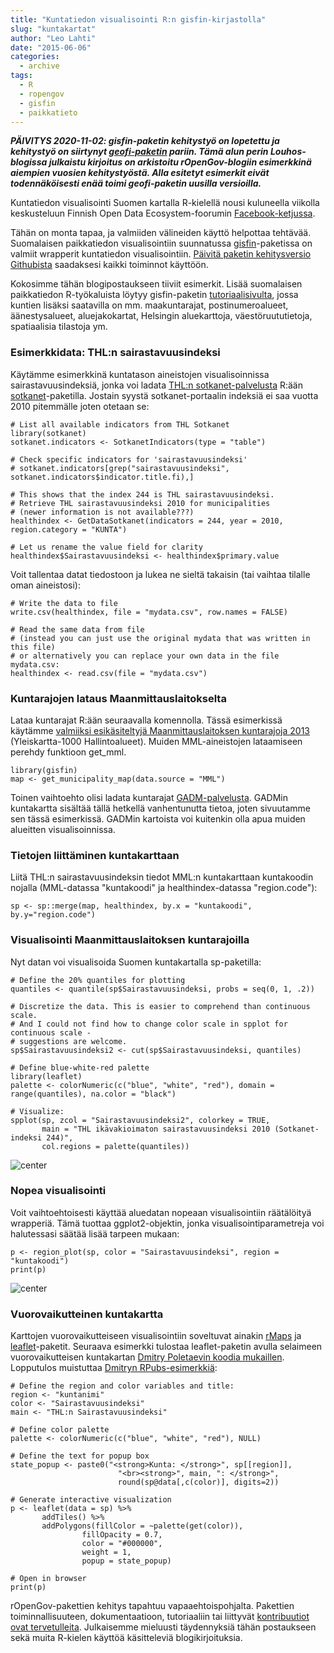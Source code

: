 ```yaml
---
title: "Kuntatiedon visualisointi R:n gisfin-kirjastolla"
slug: "kuntakartat"
author: "Leo Lahti"
date: "2015-06-06"
categories:
  - archive
tags:
  - R
  - ropengov
  - gisfin
  - paikkatieto
---
```


***PÄIVITYS 2020-11-02: gisfin-paketin kehitystyö on lopetettu ja kehitystyö on siirtynyt [geofi-paketin](https://github.com/rOpenGov/geofi) pariin. Tämä alun perin Louhos-blogissa julkaistu kirjoitus on arkistoitu rOpenGov-blogiin esimerkkinä aiempien vuosien kehitystyöstä. Alla esitetyt esimerkit eivät todennäköisesti enää toimi geofi-paketin uusilla versioilla.***

Kuntatiedon visualisointi Suomen kartalla R-kielellä nousi kuluneella viikolla keskusteluun Finnish Open Data Ecosystem-foorumin [Facebook-ketjussa](https://www.facebook.com/groups/fi.okfn/permalink/10153486329250628/).

Tähän on monta tapaa, ja valmiiden välineiden käyttö helpottaa tehtävää. Suomalaisen paikkatiedon visualisointiin suunnatussa [gisfin](https://github.com/rOpenGov/gisfin)-paketissa on valmiit wrapperit kuntatiedon visualisointiin. [Päivitä paketin kehitysversio Githubista](https://github.com/rOpenGov/gisfin/blob/master/vignettes/gisfin_tutorial.md) saadaksesi kaikki toiminnot käyttöön.

Kokosimme tähän blogipostaukseen tiiviit esimerkit. Lisää suomalaisen paikkatiedon R-työkaluista löytyy gisfin-paketin [tutoriaalisivulta](https://github.com/rOpenGov/gisfin/blob/master/vignettes/gisfin_tutorial.md), jossa kuntien lisäksi saatavilla on mm. maakuntarajat, postinumeroalueet, äänestysalueet, aluejakokartat, Helsingin aluekarttoja, väestöruututietoja, spatiaalisia tilastoja ym. 




### Esimerkkidata: THL:n sairastavuusindeksi

Käytämme esimerkkinä kuntatason aineistojen visualisoinnissa
sairastavuusindeksiä, jonka voi ladata [THL:n
sotkanet-palvelusta](http://www.sotkanet.fi/sotkanet/fi/index) R:ään
[sotkanet](https://github.com/rOpenGov/sotkanet)-paketilla. Jostain syystä sotkanet-portaalin indeksiä ei saa vuotta 2010 pitemmälle joten otetaan se:


```{% highlight r %}
# List all available indicators from THL Sotkanet
library(sotkanet) 
sotkanet.indicators <- SotkanetIndicators(type = "table")

# Check specific indicators for 'sairastavuusindeksi'
# sotkanet.indicators[grep("sairastavuusindeksi", sotkanet.indicators$indicator.title.fi),]

# This shows that the index 244 is THL sairastavuusindeksi.
# Retrieve THL sairastavuusindeksi 2010 for municipalities
# (newer information is not available???)
healthindex <- GetDataSotkanet(indicators = 244, year = 2010, region.category = "KUNTA")

# Let us rename the value field for clarity
healthindex$Sairastavuusindeksi <- healthindex$primary.value
```

Voit tallentaa datat tiedostoon ja lukea ne sieltä takaisin (tai vaihtaa tilalle oman aineistosi):


```{% highlight r %}
# Write the data to file
write.csv(healthindex, file = "mydata.csv", row.names = FALSE)

# Read the same data from file
# (instead you can just use the original mydata that was written in this file)
# or alternatively you can replace your own data in the file mydata.csv:
healthindex <- read.csv(file = "mydata.csv")
```

### Kuntarajojen lataus Maanmittauslaitokselta

Lataa kuntarajat R:ään seuraavalla komennolla. Tässä esimerkissä käytämme [valmiiksi esikäsiteltyjä Maanmittauslaitoksen kuntarajoja 2013](https://github.com/avoindata/mml) (Yleiskartta-1000 Hallintoalueet). Muiden MML-aineistojen lataamiseen perehdy funktioon get_mml.


```{% highlight r %}
library(gisfin)
map <- get_municipality_map(data.source = "MML")
```

Toinen vaihtoehto olisi ladata kuntarajat [GADM-palvelusta](http://gadm.org/country). GADMin kuntakartta sisältää tällä hetkellä vanhentunutta tietoa, joten sivuutamme sen tässä esimerkissä. GADMin kartoista voi kuitenkin olla apua muiden alueitten visualisoinnissa.


### Tietojen liittäminen kuntakarttaan


Liitä THL:n sairastavuusindeksin tiedot MML:n kuntakarttaan
kuntakoodin nojalla (MML-datassa "kuntakoodi" ja healthindex-datassa
"region.code"):


```{% highlight r %}
sp <- sp::merge(map, healthindex, by.x = "kuntakoodi", by.y="region.code")
```


### Visualisointi Maanmittauslaitoksen kuntarajoilla

Nyt datan voi visualisoida Suomen kuntakartalla sp-paketilla:


```{% highlight r %}
# Define the 20% quantiles for plotting
quantiles <- quantile(sp$Sairastavuusindeksi, probs = seq(0, 1, .2))

# Discretize the data. This is easier to comprehend than continuous scale.
# And I could not find how to change color scale in spplot for continuous scale -
# suggestions are welcome.
sp$Sairastavuusindeksi2 <- cut(sp$Sairastavuusindeksi, quantiles)

# Define blue-white-red palette 
library(leaflet)
palette <- colorNumeric(c("blue", "white", "red"), domain = range(quantiles), na.color = "black")

# Visualize:
spplot(sp, zcol = "Sairastavuusindeksi2", colorkey = TRUE,
	   main = "THL ikävakioimaton sairastavuusindeksi 2010 (Sotkanet-indeksi 244)",
	   col.regions = palette(quantiles))
```

![center](/post/2015-06-06-kuntakartat.fi_files/20150606-mmlplot-1.png) 


### Nopea visualisointi

Voit vaihtoehtoisesti käyttää aluedatan nopeaan visualisointiin räätälöityä wrapperiä. Tämä tuottaa ggplot2-objektin, jonka visualisointiparametreja voi halutessasi säätää lisää tarpeen mukaan:


```{% highlight r %}
p <- region_plot(sp, color = "Sairastavuusindeksi", region = "kuntakoodi")
print(p)
```

![center](/post/2015-06-06-kuntakartat.fi_files/20150606-mmlplot2b-1.png) 

### Vuorovaikutteinen kuntakartta

Karttojen vuorovaikutteiseen visualisointiin soveltuvat ainakin [rMaps](http://rmaps.github.io/) ja [leaflet](https://rstudio.github.io/leaflet/)-paketit. Seuraava esimerkki tulostaa leaflet-paketin avulla selaimeen vuorovaikutteisen kuntakartan [Dmitry Poletaevin koodia mukaillen](https://github.com/finKeva/DataKuntakartalle/blob/master/dataKuntakartalle.r). Lopputulos muistuttaa [Dmitryn RPubs-esimerkkiä](http://rpubs.com/welxo88/kela_tth_IvsIIsuhde):


```{% highlight r %}
# Define the region and color variables and title:
region <- "kuntanimi"
color <- "Sairastavuusindeksi"
main <- "THL:n Sairastavuusindeksi"

# Define color palette
palette <- colorNumeric(c("blue", "white", "red"), NULL)

# Define the text for popup box
state_popup <- paste0("<strong>Kunta: </strong>", sp[[region]], 
                        "<br><strong>", main, ": </strong>", 
                        round(sp@data[,c(color)], digits=2))

# Generate interactive visualization
p <- leaflet(data = sp) %>%
       addTiles() %>% 
       addPolygons(fillColor = ~palette(get(color)), 
                fillOpacity = 0.7, 
                color = "#000000", 
                weight = 1,
                popup = state_popup)

# Open in browser
print(p)
```


rOpenGov-pakettien kehitys tapahtuu vapaaehtoispohjalta. Pakettien toiminnallisuuteen, dokumentaatioon, tutoriaaliin tai liittyvät [kontribuutiot ovat tervetulleita](https://github.com/rOpenGov/gisfin). Julkaisemme mieluusti täydennyksiä tähän postaukseen sekä muita R-kielen käyttöä käsitteleviä blogikirjoituksia.
